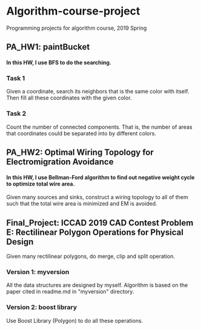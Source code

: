 # Algorithm-course-project
Programming projects for algorithm course, 2019 Spring

PA_HW1: paintBucket
-------------------
#### In this HW, I use BFS to do the searching.
### Task 1
Given a coordinate, search its neighbors that is the same color with itself. Then fill all these coordinates with
the given color.
### Task 2
Count the number of connected components. That is, the number of areas that coordinates could be separated into by different colors.

PA_HW2: Optimal Wiring Topology for Electromigration Avoidance 
-------------------
#### In this HW, I use Bellman-Ford algorithm to find out negative weight cycle to optimize total wire area.

Given many sources and sinks, construct a wiring topology to all of them such that the total wire area is minimized and EM is avoided. 

Final_Project: ICCAD 2019 CAD Contest Problem E: Rectilinear Polygon Operations for Physical Design 
-------------------
Given many rectilinear polygons, do merge, clip and split operation.
### Version 1: myversion
All the data structures are designed by myself. Algorithm is based on the paper cited in readme.md in "myversion" directory. 
### Version 2: boost library
Use Boost Library (Polygon) to do all these operations.
